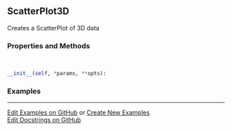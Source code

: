 ## <a id="McUtils.Plots.Plots.ScatterPlot3D">ScatterPlot3D</a>
Creates a ScatterPlot of 3D data

### Properties and Methods
<a id="McUtils.Plots.Plots.ScatterPlot3D.__init__">&nbsp;</a>
```python
__init__(self, *params, **opts): 
```

### Examples


___

[Edit Examples on GitHub](https://github.com/McCoyGroup/References/edit/gh-pages/Documentation/examples/McUtils/Plots/Plots/ScatterPlot3D.md) or 
[Create New Examples](https://github.com/McCoyGroup/References/new/gh-pages/?filename=Documentation/examples/McUtils/Plots/Plots/ScatterPlot3D.md) <br/>
[Edit Docstrings on GitHub](https://github.com/McCoyGroup/McUtils/edit/master/Plots/Plots.py?message=Update%20Docs)